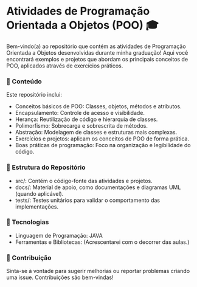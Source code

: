 # Atividades de Programação Orientada a Objetos (POO) 🎓

Bem-vindo(a) ao repositório que contém as atividades de Programação Orientada a Objetos desenvolvidas durante minha graduação! Aqui você encontrará exemplos e projetos que abordam os principais conceitos de POO, aplicados através de exercícios práticos.

### 📝 Conteúdo

Este repositório inclui:

* Conceitos básicos de POO: Classes, objetos, métodos e atributos.
* Encapsulamento: Controle de acesso e visibilidade.
* Herança: Reutilização de código e hierarquia de classes.
* Polimorfismo: Sobrecarga e sobrescrita de métodos.
* Abstração: Modelagem de classes e estruturas mais complexas.
* Exercícios e projetos: aplicam os conceitos de POO de forma prática.
* Boas práticas de programação: Foco na organização e legibilidade do código.

### 📂 Estrutura do Repositório

* src/: Contém o código-fonte das atividades e projetos.
* docs/: Material de apoio, como documentações e diagramas UML (quando aplicável).
* tests/: Testes unitários para validar o comportamento das implementações.

### 🚀 Tecnologias

* Linguagem de Programação: JAVA
* Ferramentas e Bibliotecas: (Acrescentarei com o decorrer das aulas.)

### 🤝 Contribuição

Sinta-se à vontade para sugerir melhorias ou reportar problemas criando uma issue. Contribuições são bem-vindas!
